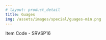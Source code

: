 ```yaml
---
# layout: product_detail
title: Guages
img: /assets/images/special/guages-min.png
---
```

Item Code - SRVSP16